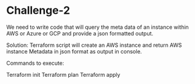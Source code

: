 # Challenge-2 
We need to write code that will query the meta data of an instance within AWS or Azure or GCP and provide a json formatted output. 

Solution: Terraform script will create an AWS instance and return AWS instance Metadata in json format as output in console.

Commands to execute:

Terraform init
Terraform plan
Terraform apply
